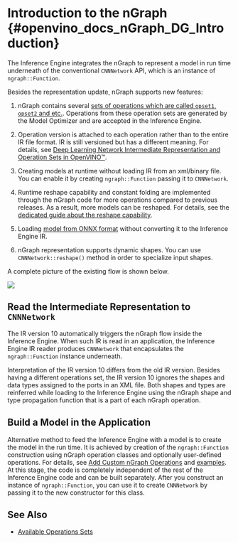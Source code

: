 # Introduction to the nGraph {#openvino_docs_nGraph_DG_Introduction}

The Inference Engine integrates the nGraph to represent a model in run time underneath of the conventional
`CNNNetwork` API, which is an instance of `ngraph::Function`.

Besides the representation update, nGraph supports new features:

1. nGraph contains several [sets of operations which are called `opset1`, `opset2` and etc.](../ops/opset.md).
Operations from these operation sets are generated by the Model Optimizer and are accepted in the Inference Engine.

2. Operation version is attached to each operation rather than to the entire IR file format.
IR is still versioned but has a different meaning. For details, see [Deep Learning Network Intermediate Representation and Operation Sets in OpenVINO™](../MO_DG/IR_and_opsets.md).

3. Creating models at runtime without loading IR from an xml/binary file. You can enable it by creating
`ngraph::Function` passing it to `CNNNetwork`.

4. Runtime reshape capability and constant folding are implemented through the nGraph code for more operations compared to previous releases.
As a result, more models can be reshaped. For details, see the [dedicated guide about the reshape capability](../OV_Runtime_UG/ShapeInference.md).

5. Loading [model from ONNX format](../OV_Runtime_UG/ONNX_Support.md) without converting it to the Inference Engine IR.

6. nGraph representation supports dynamic shapes. You can use `CNNNetwork::reshape()` method in order to specialize input shapes.

A complete picture of the existing flow is shown below.

![](img/TopLevelNGraphFlow.png)

## Read the Intermediate Representation to `CNNNetwork`

The IR version 10 automatically triggers the nGraph flow inside the Inference Engine.
When such IR is read in an application, the Inference Engine IR reader produces `CNNNetwork` that encapsulates the `ngraph::Function` instance underneath.

Interpretation of the IR version 10 differs from the old IR version.
Besides having a different operations set, the IR version 10 ignores the shapes and data types assigned to the ports in an XML file.
Both shapes and types are reinferred while loading to the Inference Engine using the nGraph shape and type propagation function that is a part of each nGraph operation.

## Build a Model in the Application

Alternative method to feed the Inference Engine with a model is to create the model in the run time.
It is achieved by creation of the `ngraph::Function` construction using nGraph operation classes and optionally user-defined operations.
For details, see [Add Custom nGraph Operations](../OV_Runtime_UG/Extensibility_DG/AddingNGraphOps.md) and [examples](build_function.md).
At this stage, the code is completely independent of the rest of the Inference Engine code and can be built separately.
After you construct an instance of `ngraph::Function`, you can use it to create `CNNNetwork` by passing it to the new constructor for this class.

## See Also
- [Available Operations Sets](../ops/opset.md)
